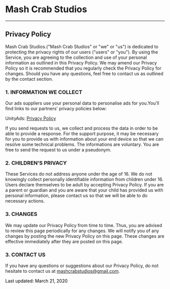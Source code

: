 # Mash Crab Studios
___

## **Privacy Policy**
Mash Crab Studios.("Mash Crab Studios" or "we" or "us") is dedicated to protecting the privacy rights of our users ("users" or "you").
By using the Service, you are agreeing to the collection and use of your personal information as outlined in this Privacy Policy.
We may amend our Privacy Policy so it is recommended that you regularly check the Privacy Policy for changes.
Should you have any questions, feel free to contact us as outlined by the contact section.

### **1. INFORMATION WE COLLECT**
Our ads suppliers use your personal data to personalise ads for you.You’ll find links to our partners’ privacy policies below:

 UnityAds: [Privacy Policy](https://unity3d.com/legal/privacy-policy "UnityAds Privacy Policy") 

If you send requests to us, we collect and process the data in order to be able to provide a response. For the support purpose, it may be necessary for you to provide us with information about your end device so that we can resolve some technical problems. The informations are voluntary. You are free to send the request to us under a pseudonym. 

### **2. CHILDREN’S PRIVACY**
These Services do not address anyone under the age of 16. We do not knowingly collect personally identifiable information from children under 16. Users declare themselves to be adult by accepting Privacy Policy. If you are a parent or guardian and you are aware that your child has provided us with personal information, please contact us so that we will be able to do necessary actions.

### **3. CHANGES**

We may update our Privacy Policy from time to time. Thus, you are advised to review this page periodically for any changes. We will notify you of any changes by posting the new Privacy Policy on this page. These changes are effective immediately after they are posted on this page.

### **3. CONTACT US**

If you have any questions or suggestions about our Privacy Policy, do not hesitate to contact us at mashcrabstudios@gmail.com.

<p style="color:black">Last updated: March 21, 2020</p>
</body>
